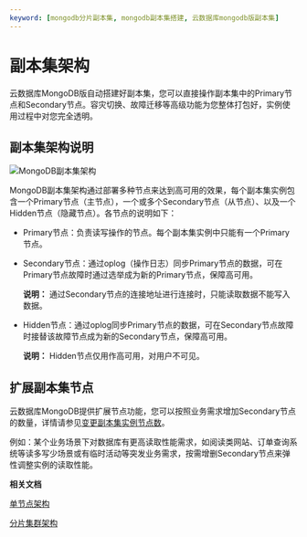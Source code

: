 ```yaml
---
keyword: [mongodb分片副本集, mongodb副本集搭建, 云数据库mongodb版副本集]
---
```


# 副本集架构

云数据库MongoDB版自动搭建好副本集，您可以直接操作副本集中的Primary节点和Secondary节点。容灾切换、故障迁移等高级功能为您整体打包好，实例使用过程中对您完全透明。

## 副本集架构说明

![MongoDB副本集架构](https://static-aliyun-doc.oss-cn-hangzhou.aliyuncs.com/assets/img/zh-CN/2994498951/p39716.png)

MongoDB副本集架构通过部署多种节点来达到高可用的效果，每个副本集实例包含一个Primary节点（主节点），一个或多个Secondary节点（从节点）、以及一个Hidden节点（隐藏节点）。各节点的说明如下：

-   Primary节点：负责读写操作的节点。每个副本集实例中只能有一个Primary节点。
-   Secondary节点：通过oplog（操作日志）同步Primary节点的数据，可在Primary节点故障时通过选举成为新的Primary节点，保障高可用。

    **说明：** 通过Secondary节点的连接地址进行连接时，只能读取数据不能写入数据。

-   Hidden节点：通过oplog同步Primary节点的数据，可在Secondary节点故障时接替该故障节点成为新的Secondary节点，保障高可用。

    **说明：** Hidden节点仅用作高可用，对用户不可见。


## 扩展副本集节点

云数据库MongoDB提供扩展节点功能，您可以按照业务需求增加Secondary节点的数量，详情请参见[变更副本集实例节点数](/intl.zh-CN/用户指南/实例管理/变更实例配置/变更副本集实例节点数.md)。

例如：某个业务场景下对数据库有更高读取性能需求，如阅读类网站、订单查询系统等读多写少场景或有临时活动等突发业务需求，按需增删Secondary节点来弹性调整实例的读取性能。

**相关文档**  


[单节点架构](/intl.zh-CN/产品简介/系统架构/单节点架构.md)

[分片集群架构](/intl.zh-CN/产品简介/系统架构/分片集群架构.md)

